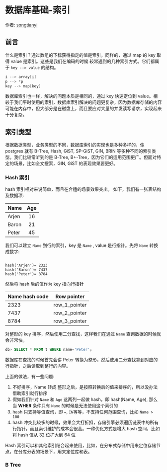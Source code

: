 # 数据库基础-索引

作者: [songtianyi](http://songtianyi.info)

## 前言

什么是索引？通过数组的下标获得指定的值是索引，同样的，通过 map 的 key 取得 value 是索引。这些是我们在编码的时候
较常遇到的几种索引方式。它们都属于 `key --> value` 的结构。

``` c
i --> array[i]
p --> *p
key --> map[key]
```

数据库索引也一样，解决的问题本质是相同的，通过 key 快速定位到 value。相较于我们平时使用的索引，数据库索引解决的问题更复杂，因为数据库存储的内容可能在内存中，但大部分是在磁盘上，而且要应对大量的并发读写请求，实现起来十分复杂。

## 索引类型

根据数据类型，业务类型的不同，数据库索引的实现也是多种多样的，像 postgres 就有 B-Tree, Hash, GiST, SP-GiST, GIN, BRIN 等多种不同的索引类型。我们比较常听到的是 B-Tree, B+-Tree，因为它们的适用范围更广。但面对特定的场景，比如全文搜索，GIN, GiST 的表现效果要更好。

### Hash 索引

hash 索引相对来说简单，而且在合适的场景效果突出。
如下，我们有一张表结构及数据项:

| Name  | Age  |
| :---- | :--: |
| Arjen | 16 |
| Baron | 21 |
| Peter | 45 |

我们可以建立 `Name` 到行的索引，key 是 `Name` , value 是行指针。先将 `Name` 转换成数字:

``` 

hash('Arjen')= 2323
hash('Baron')= 7437
hash('Peter')= 8784
```

然后将 hash 后的值作为 key 指向行指针

| Name hash code  | Row pointer  |
| :---- | :--: |
| 2323 | row_1_pointer |
| 7437 | row_2_pointer |
| 8784 | row_3_pointer |

对整形的 key 排序，然后使用二分查找，这样我们在通过 `Name` 查询数据的时候就会非常快。

``` sql
db> SELECT * FROM t WHERE name='Peter';
```

数据库在查找的时候首先会讲 Peter 转换为整形，然后使用二分查找拿到对应的行指针，之后读取到整行的内容。

上面的做法，有一些问题:

1. 不好排序，Name 转成 整形之后，是按照转换后的值来排序的，所以没办法借助索引就行排序
2. 假如我们针对 `Name` 和 `Age` 这两列一起做 hash，即 hash(Name, Age), 那么当 **WHER** 条件只有 `Name` 的时候是无法使用这个索引的
3. hash 只支持等值查询，即 `=`,      `IN`等等，不支持任何范围查询，比如 `Name > 100`
4. hash 冲突比较多的时候，效果会大打折扣，存储引擎必须遍历链表中的所有行指针，而且索引维护的成本会很高。一种优化方式是增大 hash 空间，比如将 hash 值从 32 位扩大到 64 位

Hash 索引可以和其他索引结合起来使用，比如，在分布式存储中用来定位存储节点，在分库分表的场景下，用来定位库和表。

### B Tree

